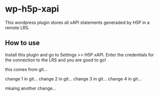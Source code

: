 wp-h5p-xapi
===========

This wordpress plugin stores all xAPI statements generaded by H5P in a remote LRS.

How to use
----------

Install this plugin and go to Settings >> H5P xAPI. Enter the credentials for the connection to the LRS and you are good to go!

this comes from git...

change 1 in git...
change 2 in git...
change 3 in git...
change 4 in git...

mkaing another change...
